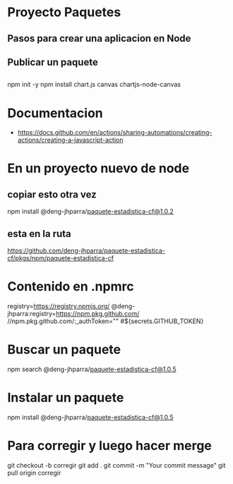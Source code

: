 # Proyecto Paquetes
## Pasos para crear una aplicacion en Node

## Publicar un paquete

##

npm init -y
npm install chart.js canvas chartjs-node-canvas
###


# Documentacion
* https://docs.github.com/en/actions/sharing-automations/creating-actions/creating-a-javascript-action


# En un proyecto nuevo de node 

## copiar esto otra vez

npm install @deng-jhparra/paquete-estadistica-cf@1.0.2

## esta en la ruta 
https://github.com/deng-jhparra/paquete-estadistica-cf/pkgs/npm/paquete-estadistica-cf


# Contenido en .npmrc

registry=https://registry.npmjs.org/
@deng-jhparra:registry=https://npm.pkg.github.com/
//npm.pkg.github.com/:_authToken=""
#${secrets.GITHUB_TOKEN}

# Buscar un paquete 

npm search @deng-jhparra/paquete-estadistica-cf@1.0.5

# Instalar un paquete

npm install @deng-jhparra/paquete-estadistica-cf@1.0.5

# Para corregir y luego hacer merge
git checkout -b corregir
git add .
git commit -m "Your commit message"
git pull origin corregir

#